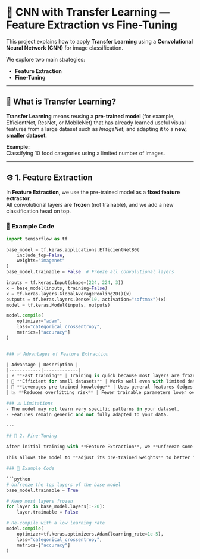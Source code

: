 # 🧠 CNN with Transfer Learning — Feature Extraction vs Fine-Tuning

This project explains how to apply **Transfer Learning** using a **Convolutional Neural Network (CNN)** for image classification.

We explore two main strategies:

- **Feature Extraction**  
- **Fine-Tuning**

---

## 📘 What is Transfer Learning?

**Transfer Learning** means reusing a **pre-trained model** (for example, EfficientNet, ResNet, or MobileNet) that has already learned useful visual features from a large dataset such as *ImageNet*, and adapting it to a **new, smaller dataset**.

**Example:**  
Classifying 10 food categories using a limited number of images.

---

## ⚙️ 1. Feature Extraction

In **Feature Extraction**, we use the pre-trained model as a **fixed feature extractor**.  
All convolutional layers are **frozen** (not trainable), and we add a new classification head on top.

### 🧩 Example Code

```python
import tensorflow as tf

base_model = tf.keras.applications.EfficientNetB0(
    include_top=False,
    weights="imagenet"
)
base_model.trainable = False  # Freeze all convolutional layers

inputs = tf.keras.Input(shape=(224, 224, 3))
x = base_model(inputs, training=False)
x = tf.keras.layers.GlobalAveragePooling2D()(x)
outputs = tf.keras.layers.Dense(10, activation="softmax")(x)
model = tf.keras.Model(inputs, outputs)

model.compile(
    optimizer="adam",
    loss="categorical_crossentropy",
    metrics=["accuracy"]
)


### ✅ Advantages of Feature Extraction

| Advantage | Description |
|------------|-------------|
| ⚡ **Fast training** | Training is quick because most layers are frozen. |
| 🧠 **Efficient for small datasets** | Works well even with limited data. |
| 🧩 **Leverages pre-trained knowledge** | Uses general features (edges, textures, shapes) learned from ImageNet. |
| 📉 **Reduces overfitting risk** | Fewer trainable parameters lower overfitting chances. |

### ⚠️ Limitations
- The model may not learn very specific patterns in your dataset.  
- Features remain generic and not fully adapted to your data.

---

## 🔧 2. Fine-Tuning

After initial training with **Feature Extraction**, we **unfreeze some of the top layers** of the base model and **train them again** with a smaller learning rate.  

This allows the model to **adjust its pre-trained weights** to better fit the new dataset and learn more specific features related to your task.

### 🧩 Example Code

```python
# Unfreeze the top layers of the base model
base_model.trainable = True

# Keep most layers frozen
for layer in base_model.layers[:-20]:
    layer.trainable = False

# Re-compile with a low learning rate
model.compile(
    optimizer=tf.keras.optimizers.Adam(learning_rate=1e-5),
    loss="categorical_crossentropy",
    metrics=["accuracy"]
)
